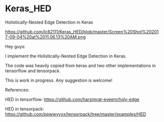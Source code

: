 # Keras_HED
Holistically-Nested Edge Detection in Keras

https://github.com/lc82111/Keras_HED/blob/master/Screen%20Shot%202017-09-04%20at%2011.06.13%20AM.png

Hey guys:

  I implement the Holistically-Nested Edge Detection in Keras.
  
  The code was heavily copied from keras and two other implementations in tensorflow and tensorpack.
  
  This is work in progress. Any suggestion is welcome!
  
  
  
References:

HED in tensorflow: https://github.com/harsimrat-eyeem/holy-edge

HED in tensorpack: https://github.com/ppwwyyxx/tensorpack/tree/master/examples/HED

